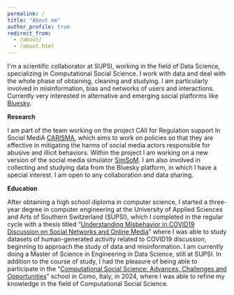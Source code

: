```yaml
---
permalink: /
title: "About me"
author_profile: true
redirect_from: 
  - /about/
  - /about.html
---
```


I'm a scientific collaborator at SUPSI, working in the field of Data Science, specializing in Computational Social Science. I work with data and deal with the whole phase of obtaining, cleaning and studying.
I am particularly involved in misinformation, bias and networks of users and interactions.
Currently very interested in alternative and emerging social platforms like [Bluesky](bsky.app).

**Research**


I am part of the team working on the project CAll for Regulation support In Social MediA
 [CARISMA](https://carisma-project.org/), which aims to work on policies so that they are effective in mitigating the harms of social media actors responsible for abusive and illicit behaviors.
 Within the project I am working on a new version of the social media simulator [SimSoM](https://academic.oup.com/pnasnexus/article/3/7/pgae258/7701371.).
I am also involved in collecting and studying data from the Bluesky platform, in which I have a special interest. I am open to any collaboration and data sharing.


**Education**

After obtaining a high school diploma in computer science, I started a three-year degree in computer engineering at the University of Applied Sciences and Arts of Southern Switzerland (SUPSI), which I completed in the regular cycle with a thesis titled “[Understanding Misbehavior in COVID19 Discussion on Social Networks and Online Media](https://aris.supsi.ch/bitstreams/7db0f0a5-144e-4167-b353-71cb166a01b2/download)” where I was able to study datasets of human-generated activity related to COVID19 discussion, beginning to approach the study of data and misinformation.
I am currently doing a Master of Science in Engineering in Data Science, still at SUPSI.
In addition to the course of study, I had the pleasure of being able to participate in the “[Computational Social Science: Advances, Challenges and Opportunities](https://css.lakecomoschool.org/)” school in Como, Italy, in 2024, where I was able to refine my knowledge in the field of Computational Social Science.
